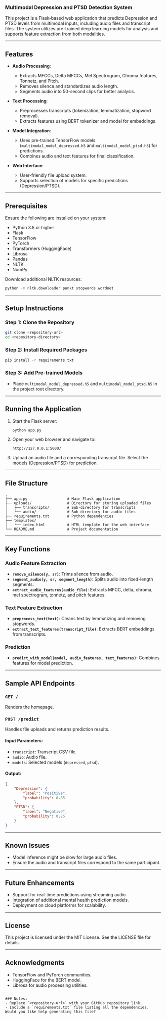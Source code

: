 ### Multimodal Depression and PTSD Detection System

This project is a Flask-based web application that predicts Depression and PTSD levels from multimodal inputs, including audio files and transcript files. The system utilizes pre-trained deep learning models for analysis and supports feature extraction from both modalities.

---

## Features

- **Audio Processing**: 
  - Extracts MFCCs, Delta MFCCs, Mel Spectrogram, Chroma features, Tonnetz, and Pitch.
  - Removes silence and standardizes audio length.
  - Segments audio into 50-second clips for better analysis.

- **Text Processing**:
  - Preprocesses transcripts (tokenization, lemmatization, stopword removal).
  - Extracts features using BERT tokenizer and model for embeddings.

- **Model Integration**:
  - Uses pre-trained TensorFlow models (`multimodal_model_depressed.h5` and `multimodal_model_ptsd.h5`) for predictions.
  - Combines audio and text features for final classification.

- **Web Interface**:
  - User-friendly file upload system.
  - Supports selection of models for specific predictions (Depression/PTSD).

---

## Prerequisites

Ensure the following are installed on your system:
- Python 3.8 or higher
- Flask
- TensorFlow
- PyTorch
- Transformers (HuggingFace)
- Librosa
- Pandas
- NLTK
- NumPy

Download additional NLTK resources:
```bash
python -m nltk.downloader punkt stopwords wordnet
```

---

## Setup Instructions

### Step 1: Clone the Repository
```bash
git clone <repository-url>
cd <repository-directory>
```

### Step 2: Install Required Packages
```bash
pip install -r requirements.txt
```

### Step 3: Add Pre-trained Models
- Place `multimodal_model_depressed.h5` and `multimodal_model_ptsd.h5` in the project root directory.

---

## Running the Application

1. Start the Flask server:
   ```bash
   python app.py
   ```

2. Open your web browser and navigate to:
   ```
   http://127.0.0.1:5000/
   ```

3. Upload an audio file and a corresponding transcript file. Select the models (Depression/PTSD) for prediction.

---

## File Structure

```
.
├── app.py                  # Main Flask application
├── uploads/                # Directory for storing uploaded files
│   ├── transcripts/        # Sub-directory for transcripts
│   └── audio/              # Sub-directory for audio files
├── requirements.txt        # Python dependencies
├── templates/
│   └── index.html          # HTML template for the web interface
└── README.md               # Project documentation
```

---

## Key Functions

### Audio Feature Extraction
- **`remove_silence(y, sr)`**: Trims silence from audio.
- **`segment_audio(y, sr, segment_length)`**: Splits audio into fixed-length segments.
- **`extract_audio_features(audio_file)`**: Extracts MFCC, delta, chroma, mel spectrogram, tonnetz, and pitch features.

### Text Feature Extraction
- **`preprocess_text(text)`**: Cleans text by lemmatizing and removing stopwords.
- **`extract_text_features(transcript_file)`**: Extracts BERT embeddings from transcripts.

### Prediction
- **`predict_with_model(model, audio_features, text_features)`**: Combines features for model prediction.

---

## Sample API Endpoints

### `GET /`
Renders the homepage.

### `POST /predict`
Handles file uploads and returns prediction results.

#### Input Parameters:
- `transcript`: Transcript CSV file.
- `audio`: Audio file.
- `models`: Selected models (`depressed`, `ptsd`).

#### Output:
```json
{
    "Depression": {
        "label": "Positive",
        "probability": 0.85
    },
    "PTSD": {
        "label": "Negative",
        "probability": 0.25
    }
}
```

---

## Known Issues

- Model inference might be slow for large audio files.
- Ensure the audio and transcript files correspond to the same participant.

---

## Future Enhancements

- Support for real-time predictions using streaming audio.
- Integration of additional mental health prediction models.
- Deployment on cloud platforms for scalability.

---

## License

This project is licensed under the MIT License. See the LICENSE file for details.

---

## Acknowledgments

- TensorFlow and PyTorch communities.
- HuggingFace for the BERT model.
- Librosa for audio processing utilities.

```

### Notes:
- Replace `<repository-url>` with your GitHub repository link.
- Include a `requirements.txt` file listing all the dependencies. Would you like help generating this file?
